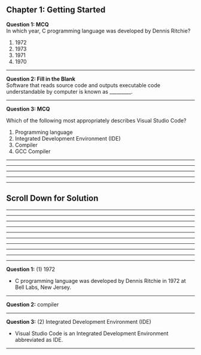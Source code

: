 ## Chapter 1: Getting Started  

__Question 1: MCQ__  
In which year, C programming language was developed by Dennis Ritchie? 
 1. 1972 
 2. 1973 
 3. 1971 
 4. 1970 

---- 

__Question 2: Fill in the Blank__  
Software that reads source code and outputs executable code understandable by computer is known as _________. 

---- 

__Question 3: MCQ__  

Which of the following most appropriately describes Visual Studio Code? 
1. Programming language 
2. Integrated Development Environment (IDE) 
3. Compiler 
4. GCC Compiler  

----
----
----
----
----

## Scroll Down for Solution 
----
----
----
----
----
----
----
----
----
----
__Question 1:__ (1) 1972 
- C programming language was developed by Dennis Ritchie in 1972 at Bell Labs, New Jersey.  

---- 
__Question 2:__ compiler   

---- 
__Question 3:__ (2) Integrated Development Environment (IDE)  
- Visual Studio Code is an Integrated Development Environment abbreviated as IDE. 

---- 

